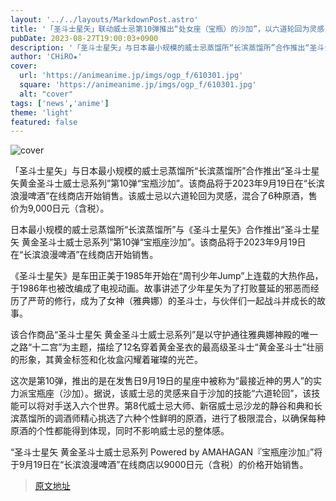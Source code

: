 ```yaml
---
layout: '../../layouts/MarkdownPost.astro'
title: '「圣斗士星矢」联动威士忌第10弹推出“处女座（宝瓶）的沙加”，以六道轮回为灵感，混合了6种原酒'
pubDate: 2023-08-27T19:00:03+0900
description: '「圣斗士星矢」与日本最小规模的威士忌蒸馏所“长滨蒸馏所”合作推出“圣斗士星矢黄金圣斗士威士忌系列”第10弹“宝瓶沙加”。该商品将于2023年9月19日在“长滨浪漫啤酒”在线商店开始销售。'
author: 'CHiRO★'
cover:
  url: 'https://animeanime.jp/imgs/ogp_f/610301.jpg'
  square: 'https://animeanime.jp/imgs/ogp_f/610301.jpg'
  alt: "cover"
tags: ['news','anime']
theme: 'light'
featured: false
---
```

![cover](https://animeanime.jp/imgs/ogp_f/610301.jpg)

「圣斗士星矢」与日本最小规模的威士忌蒸馏所“长滨蒸馏所”合作推出“圣斗士星矢黄金圣斗士威士忌系列”第10弹“宝瓶沙加”。该商品将于2023年9月19日在“长滨浪漫啤酒”在线商店开始销售。该威士忌以六道轮回为灵感，混合了6种原酒，售价为9,000日元（含税）。

日本最小规模的威士忌蒸馏所“长滨蒸馏所”与《圣斗士星矢》合作推出“圣斗士星矢 黄金圣斗士威士忌系列”第10弹“宝瓶座沙加”。该商品将于2023年9月19日在“长滨浪漫啤酒”在线商店开始销售。

《圣斗士星矢》是车田正美于1985年开始在“周刊少年Jump”上连载的大热作品，于1986年也被改编成了电视动画。故事讲述了少年星矢为了打败蔓延的邪恶而经历了严苛的修行，成为了女神（雅典娜）的圣斗士，与伙伴们一起战斗并成长的故事。

该合作商品“圣斗士星矢 黄金圣斗士威士忌系列”是以守护通往雅典娜神殿的唯一之路“十二宫”为主题，描绘了12名穿着黄金圣衣的最高级圣斗士“黄金圣斗士”壮丽的形象，其黄金标签和化妆盒闪耀着璀璨的光芒。

这次是第10弹，推出的是在发售日9月19日的星座中被称为“最接近神的男人”的实力派宝瓶座（沙加）。据说，该威士忌的灵感来自于沙加的技能“六道轮回”，该技能可以将对手送入六个世界。第8代威士忌大师、新宿威士忌沙龙的静谷和典和长滨蒸馏所的调酒师精心挑选了六种个性鲜明的原酒，进行了极限混合，以确保每种原酒的个性都能得到体现，同时不影响威士忌的整体感。

“圣斗士星矢 黄金圣斗士威士忌系列 Powered by AMAHAGAN『宝瓶座沙加』”将于9月19日在“长滨浪漫啤酒”在线商店以9000日元（含税）的价格开始销售。

>[原文地址](https://animeanime.jp/article/2023/08/27/79548.html)  
